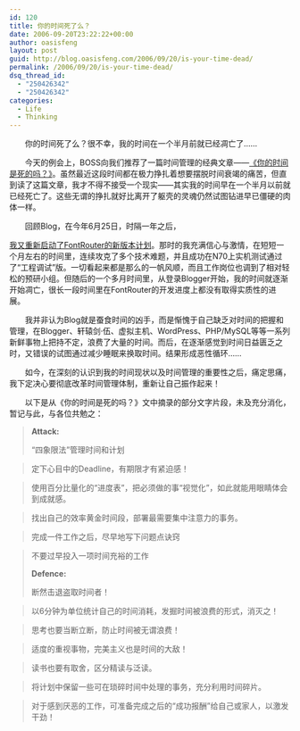 ```yaml
---
id: 120
title: 你的时间死了么？
date: 2006-09-20T23:22:22+00:00
author: oasisfeng
layout: post
guid: http://blog.oasisfeng.com/2006/09/20/is-your-time-dead/
permalink: /2006/09/20/is-your-time-dead/
dsq_thread_id:
  - "250426342"
  - "250426342"
categories:
  - Life
  - Thinking
---
```

　　你的时间死了么？很不幸，我的时间在一个半月前就已经凋亡了……

　　今天的例会上，BOSS向我们推荐了一篇时间管理的经典文章——[《你的时间是死的吗？》](http://blog.zjut.com/user1/4025/archives/2006/69023.html)。虽然最近这段时间都在极力挣扎着想要摆脱时间衰竭的痛苦，但直到读了这篇文章，我才不得不接受一个现实——其实我的时间早在一个半月以前就已经死亡了。这些无谓的挣扎就好比离开了躯壳的灵魂仍然试图钻进早已僵硬的肉体一样。

<!--more-->　　回顾Blog，在今年6月25日，时隔一年之后，

[我又重新启动了FontRouter的新版本计划](http://blog.oasisfeng.com/2006/06/25/started-plan-of-new-fontrouter/)。那时的我充满信心与激情，在短短一个月左右的时间里，连续攻克了多个技术难题，并且成功在N70上实机测试通过了“工程调试”版。一切看起来都是那么的一帆风顺，而且工作岗位也调到了相对轻松的预研小组。但随后的一个多月时间里，从登录Blogger开始，我的时间就逐渐开始凋亡，很长一段时间里在FontRouter的开发进度上都没有取得实质性的进展。

　　我并非认为Blog就是蚕食时间的凶手，而是惭愧于自己缺乏对时间的把握和管理，在Blogger、轩辕剑·伍、虚拟主机、WordPress、PHP/MySQL等等一系列新鲜事物上把持不定，浪费了大量的时间。而后，在逐渐感觉到时间日益匮乏之时，又错误的试图通过减少睡眠来换取时间。结果形成恶性循环……

　　如今，在深刻的认识到我的时间现状以及时间管理的重要性之后，痛定思痛，我下定决心要彻底改革时间管理体制，重新让自己振作起来！

　　以下是从《你的时间是死的吗？》文中摘录的部分文字片段，未及充分消化，暂记与此，与各位共勉之：

> **Attack:**
> 
> “四象限法”管理时间和计划
  
> 定下心目中的Deadline，有期限才有紧迫感！
  
> 使用百分比量化的“进度表”，把必须做的事“视觉化”，如此就能用眼睛体会到成就感。
  
> 找出自己的效率黄金时间段，部署最需要集中注意力的事务。
  
> 完成一件工作之后，尽早地写下问题点诀窍
  
> 不要过早投入一项时间充裕的工作
> 
> **Defence:**
> 
> 断然击退盗取时间者！
  
> 以6分钟为单位统计自己的时间消耗，发掘时间被浪费的形式，消灭之！
  
> 思考也要当断立断，防止时间被无谓浪费！
  
> 适度的重视事物，完美主义也是时间的大敌！
  
> 读书也要有取舍，区分精读与泛读。
  
> 将计划中保留一些可在琐碎时间中处理的事务，充分利用时间碎片。
  
> 对于感到厌恶的工作，可准备完成之后的“成功报酬”给自己或家人，以激发干劲！